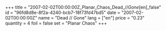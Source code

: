 +++
title = "2007-02-02T00:00:00Z_Planar_Chaos_Dead_//_Gone_[en]_false"
id = "96fd8d8e-8f2a-4240-bcb7-18f73fd47bd5"
date = "2007-02-02T00:00:00Z"
name = "Dead // Gone"
lang = ["en"]
price = "0.23"
quantity = 4
foil = false
set = "Planar Chaos"
+++
